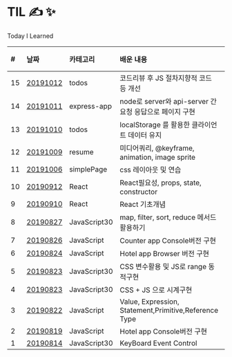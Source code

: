 # TIL &#9997; &#10024;

Today I Learned

| #   | 날짜                                                                    | 카테고리     | 배운 내용                                               | 비고 |
| :-- | :---------------------------------------------------------------------- | :----------- | :------------------------------------------------------ | :--- |
| 15  | [20191012](https://minsangkimme.github.io/TIL/todos/index.html)         | todos        | 코드리뷰 후 JS 절차지향적 코드 등 개선                  |      |
| 14  | [20191011](express-app/)                                                | express-app  | node로 server와 api-server 간 요청 응답으로 페이지 구현 |      |
| 13  | [20191010](https://minsangkimme.github.io/TIL/todos/index.html)         | todos        | localStorage 를 활용한 클라이언트 데이터 유지           |      |
| 12  | [20191009](https://minsangkimme.github.io/TIL/resume/public/index.html) | resume       | 미디어쿼리, @keyframe, animation, image sprite          |      |
| 11  | [20191006](https://minsangkimme.github.io/TIL/simplePage/index.html)    | simplePage   | css 레이아웃 및 연습                                    |      |
| 10  | [20190912](React/react02.md)                                            | React        | React필요성, props, state, constructor                  |      |
| 9   | [20190910](React/react01.md)                                            | React        | React 기초개념                                          |      |
| 8   | [20190827](JavaScript30/04/summary04.md)                                | JavaScript30 | map, filter, sort, reduce 메서드 활용하기               |      |
| 7   | [20190826](JavaScript/counter-app.md)                                   | JavaScript   | Counter app Console버전 구현                            |      |
| 6   | [20190824](JavaScript/Hotel-browser/hotel-app.md)                       | JavaScript   | Hotel app Browser 버전 구현                             |      |
| 5   | [20190823](JavaScript30/03/summary03.md)                                | JavaScript30 | CSS 변수활용 및 JS로 range 동적구현                     |
| 4   | [20190823](JavaScript30/02/summary02.md)                                | JavaScript30 | CSS + JS 으로 시계구현                                  |      |
| 3   | [20190822](JavaScript/Grammer.md)                                       | JavaScript   | Value, Expression, Statement,Primitive,Reference Type   |      |
| 2   | [20190819](JavaScript/hotel-app.js)                                     | JavaScript   | Hotel app Console버전 구현                              |      |
| 1   | [20190814](JavaScript30/01/summary01.md)                                | JavaScript30 | KeyBoard Event Control                                  |      |
